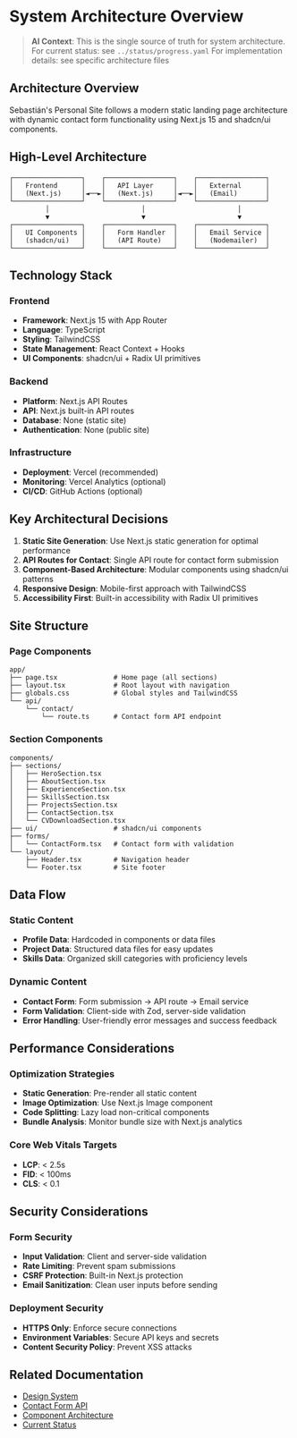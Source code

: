 # System Architecture Overview

> **AI Context**: This is the single source of truth for system architecture.
> For current status: see `../status/progress.yaml`
> For implementation details: see specific architecture files

## Architecture Overview

Sebastián's Personal Site follows a modern static landing page architecture with dynamic contact form functionality using Next.js 15 and shadcn/ui components.

## High-Level Architecture

```
┌─────────────────┐    ┌─────────────────┐    ┌─────────────────┐
│   Frontend      │    │   API Layer     │    │   External      │
│   (Next.js)     │◄──►│   (Next.js)     │◄──►│   (Email)       │
└─────────────────┘    └─────────────────┘    └─────────────────┘
         │                       │                       │
         ▼                       ▼                       ▼
┌─────────────────┐    ┌─────────────────┐    ┌─────────────────┐
│   UI Components │    │   Form Handler  │    │   Email Service │
│   (shadcn/ui)   │    │   (API Route)   │    │   (Nodemailer)  │
└─────────────────┘    └─────────────────┘    └─────────────────┘
```

## Technology Stack

### Frontend
- **Framework**: Next.js 15 with App Router
- **Language**: TypeScript
- **Styling**: TailwindCSS
- **State Management**: React Context + Hooks
- **UI Components**: shadcn/ui + Radix UI primitives

### Backend
- **Platform**: Next.js API Routes
- **API**: Next.js built-in API routes
- **Database**: None (static site)
- **Authentication**: None (public site)

### Infrastructure
- **Deployment**: Vercel (recommended)
- **Monitoring**: Vercel Analytics (optional)
- **CI/CD**: GitHub Actions (optional)

## Key Architectural Decisions

1. **Static Site Generation**: Use Next.js static generation for optimal performance
2. **API Routes for Contact**: Single API route for contact form submission
3. **Component-Based Architecture**: Modular components using shadcn/ui patterns
4. **Responsive Design**: Mobile-first approach with TailwindCSS
5. **Accessibility First**: Built-in accessibility with Radix UI primitives

## Site Structure

### Page Components
```
app/
├── page.tsx              # Home page (all sections)
├── layout.tsx            # Root layout with navigation
├── globals.css           # Global styles and TailwindCSS
└── api/
    └── contact/
        └── route.ts      # Contact form API endpoint
```

### Section Components
```
components/
├── sections/
│   ├── HeroSection.tsx
│   ├── AboutSection.tsx
│   ├── ExperienceSection.tsx
│   ├── SkillsSection.tsx
│   ├── ProjectsSection.tsx
│   ├── ContactSection.tsx
│   └── CVDownloadSection.tsx
├── ui/                   # shadcn/ui components
├── forms/
│   └── ContactForm.tsx   # Contact form with validation
└── layout/
    ├── Header.tsx        # Navigation header
    └── Footer.tsx        # Site footer
```

## Data Flow

### Static Content
- **Profile Data**: Hardcoded in components or data files
- **Project Data**: Structured data files for easy updates
- **Skills Data**: Organized skill categories with proficiency levels

### Dynamic Content
- **Contact Form**: Form submission → API route → Email service
- **Form Validation**: Client-side with Zod, server-side validation
- **Error Handling**: User-friendly error messages and success feedback

## Performance Considerations

### Optimization Strategies
- **Static Generation**: Pre-render all static content
- **Image Optimization**: Use Next.js Image component
- **Code Splitting**: Lazy load non-critical components
- **Bundle Analysis**: Monitor bundle size with Next.js analytics

### Core Web Vitals Targets
- **LCP**: < 2.5s
- **FID**: < 100ms
- **CLS**: < 0.1

## Security Considerations

### Form Security
- **Input Validation**: Client and server-side validation
- **Rate Limiting**: Prevent spam submissions
- **CSRF Protection**: Built-in Next.js protection
- **Email Sanitization**: Clean user inputs before sending

### Deployment Security
- **HTTPS Only**: Enforce secure connections
- **Environment Variables**: Secure API keys and secrets
- **Content Security Policy**: Prevent XSS attacks

## Related Documentation

- [Design System](../design-system/components.md)
- [Contact Form API](api.md)
- [Component Architecture](components.md)
- [Current Status](../status/progress.yaml)

